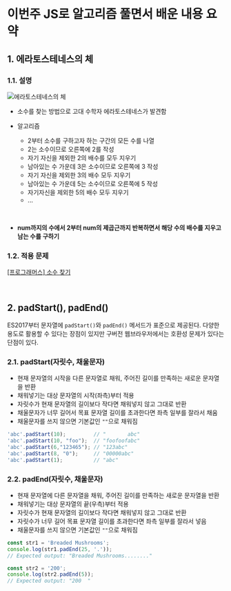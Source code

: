 # 이번주 JS로 알고리즘 풀면서 배운 내용 요약

## 1. 에라토스테네스의 체

### 1.1. 설명

![에라토스테네스의 체](https://upload.wikimedia.org/wikipedia/commons/b/b9/Sieve_of_Eratosthenes_animation.gif)

- 소수를 찾는 방법으로 고대 수학자 에라토스테네스가 발견함
- 알고리즘
	
    - 2부터 소수를 구하고자 하는 구간의 모든 수를 나열
    - 2는 소수이므로 오른쪽에 2를 작성
    - 자기 자신을 제외한 2의 배수를 모두 지우기
    - 남아있는 수 가운데 3은 소수이므로 오른쪽에 3 작성
    - 자기 자신을 제외한 3의 배수 모두 지우기
    - 남아있는 수 가운데 5는 소수이므로 오른쪽에 5 작성
    - 자기자신을 제외한 5의 배수 모두 지우기
    - ...
 
 <br>
 
 - **num까지의 수에서 2부터 num의 제곱근까지 반복하면서 해당 수의 배수를 지우고 남는 수를 구하기**

### 1.2. 적용 문제

[[프로그래머스] 소수 찾기](https://school.programmers.co.kr/learn/courses/30/lessons/12921)

<br>

## 2. padStart(), padEnd()

ES2017부터 문자열에 `padStart()`와 `padEnd()` 메서드가 표준으로 제공된다.
다양한 용도로 활용할 수 있다는 장점이 있지만 구버전 웹브라우저에서는 호환성 문제가 있다는 단점이 있다.

### 2.1. padStart(자릿수, 채울문자)

- 현재 문자열의 시작을 다른 문자열로 채워, 주어진 길이를 만족하는 새로운 문자열을 반환
- 채워넣기는 대상 문자열의 시작(좌측)부터 적용
- 자릿수가 현재 문자열의 길이보다 작다면 채워넣지 않고 그대로 반환
- 채울문자가 너무 길어서 목표 문자열 길이를 초과한다면 좌측 일부를 잘라서 채움
- 채울문자를 쓰지 않으면 기본값인 `""`으로 채워짐

```javascript
'abc'.padStart(10);         // "       abc"
'abc'.padStart(10, "foo");  // "foofoofabc"
'abc'.padStart(6,"123465"); // "123abc"
'abc'.padStart(8, "0");     // "00000abc"
'abc'.padStart(1);          // "abc"
```

### 2.2. padEnd(자릿수, 채울문자)

- 현재 문자열에 다른 문자열을 채워, 주어진 길이를 만족하는 새로운 문자열을 반환
- 채워넣기는 대상 문자열의 끝(우측)부터 적용
- 자릿수가 현재 문자열의 길이보다 작다면 채워넣지 않고 그대로 반환
- 자릿수가 너무 길어 목표 문자열 길이를 초과한다면 좌측 일부를 잘라서 넣음
- 채울문자를 쓰지 않으면 기본값인 `""`으로 채워짐


```javascript
const str1 = 'Breaded Mushrooms';
console.log(str1.padEnd(25, '.'));
// Expected output: "Breaded Mushrooms........"

const str2 = '200';
console.log(str2.padEnd(5));
// Expected output: "200  "
```
